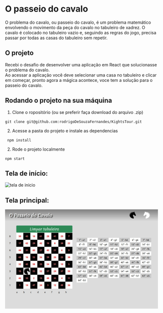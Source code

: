 # O passeio do cavalo

O problema do cavalo, ou passeio do cavalo, é um problema matemático
envolvendo o movimento da peça do cavalo no tabuleiro de xadrez.
O cavalo é colocado no tabuleiro vazio e, seguindo as regras do jogo,
precisa passar por todas as casas do tabuleiro sem repetir.

## O projeto

Recebi o desafio de desenvolver uma aplicação em React que solucionasse
o problema do cavalo.  
Ao acessar a aplicação você deve selecionar uma casa no tabuleiro e clicar em começar, pronto agora a mágica acontece, voce tem a solução para o passeio do cavalo.  

## Rodando o projeto na sua máquina

1. Clone o ropositório (ou se preferir faça download do arquivo .zip)
  ```
  git clone git@github.com:rodrigoDeSouzaFernandes/KightsTour.git
  ```

2. Acesse a pasta do projeto e instale as dependencias 
  ```
   npm install
  ```

2. Rode o projeto localmente 
  ```
  npm start
  ```



## Tela de início:
![tela de inicio](/public/initial-message.jpeg)

## Tela principal:
![tela de inicio](/public/board.jpeg)


